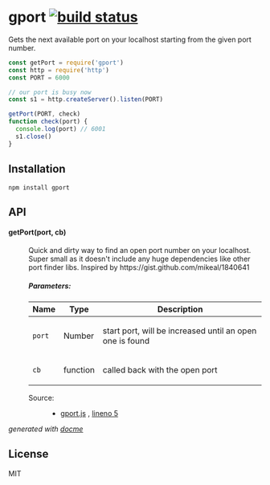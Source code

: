 # gport [![build status](https://secure.travis-ci.org/thlorenz/gport.png)](http://travis-ci.org/thlorenz/gport)

Gets the next available port on your localhost starting from the given port number.

```js
const getPort = require('gport')
const http = require('http')
const PORT = 6000

// our port is busy now
const s1 = http.createServer().listen(PORT)

getPort(PORT, check)
function check(port) {
  console.log(port) // 6001
  s1.close()
}
```

## Installation

    npm install gport

## API

<!-- START docme generated API please keep comment here to allow auto update -->
<!-- DON'T EDIT THIS SECTION, INSTEAD RE-RUN docme TO UPDATE -->

<div>
<div class="jsdoc-githubify">
<section>
<article>
<div class="container-overview">
<dl class="details">
</dl>
</div>
<dl>
<dt>
<h4 class="name" id="getPort"><span class="type-signature"></span>getPort<span class="signature">(port, cb)</span><span class="type-signature"></span></h4>
</dt>
<dd>
<div class="description">
<p>Quick and dirty way to find an open port number on your localhost.
Super small as it doesn't include any huge dependencies like other port finder libs.
Inspired by https://gist.github.com/mikeal/1840641</p>
</div>
<h5>Parameters:</h5>
<table class="params">
<thead>
<tr>
<th>Name</th>
<th>Type</th>
<th class="last">Description</th>
</tr>
</thead>
<tbody>
<tr>
<td class="name"><code>port</code></td>
<td class="type">
<span class="param-type">Number</span>
</td>
<td class="description last"><p>start port, will be increased until an open one is found</p></td>
</tr>
<tr>
<td class="name"><code>cb</code></td>
<td class="type">
<span class="param-type">function</span>
</td>
<td class="description last"><p>called back with the open port</p></td>
</tr>
</tbody>
</table>
<dl class="details">
<dt class="tag-source">Source:</dt>
<dd class="tag-source"><ul class="dummy">
<li>
<a href="https://github.com/thlorenz/gport/blob/master/gport.js">gport.js</a>
<span>, </span>
<a href="https://github.com/thlorenz/gport/blob/master/gport.js#L5">lineno 5</a>
</li>
</ul></dd>
</dl>
</dd>
</dl>
</article>
</section>
</div>

*generated with [docme](https://github.com/thlorenz/docme)*
</div>
<!-- END docme generated API please keep comment here to allow auto update -->

## License

MIT
